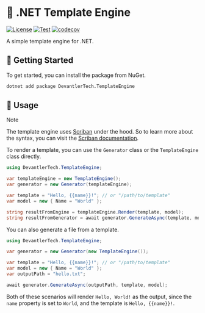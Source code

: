 # 📄 .NET Template Engine

[![License](https://img.shields.io/badge/License-Apache_2.0-blue.svg)](https://opensource.org/licenses/Apache-2.0)
[![Test](https://github.com/devantler-tech/dotnet-template-engine/actions/workflows/test.yaml/badge.svg)](https://github.com/devantler-tech/dotnet-template-engine/actions/workflows/test.yaml)
[![codecov](https://codecov.io/gh/devantler-tech/dotnet-template-engine/graph/badge.svg?token=RhQPb4fE7z)](https://codecov.io/gh/devantler-tech/dotnet-template-engine)

A simple template engine for .NET.

## 🚀 Getting Started

To get started, you can install the package from NuGet.

```bash
dotnet add package DevantlerTech.TemplateEngine
```

## 📝 Usage

> [!NOTE]
> The template engine uses [Scriban](https://github.com/scriban/scriban) under the hood. So to learn more about the syntax, you can visit the [Scriban documentation](https://github.com/scriban/scriban/blob/master/doc/language.md).

To render a template, you can use the `Generator` class or the `TemplateEngine` class directly.

```csharp
using DevantlerTech.TemplateEngine;

var templateEngine = new TemplateEngine();
var generator = new Generator(templateEngine);

var template = "Hello, {{name}}!"; // or "/path/to/template"
var model = new { Name = "World" };

string resultFromEngine = templateEngine.Render(template, model);
string resultFromGenerator = await generator.GenerateAsync(template, model);

```

You can also generate a file from a template.

```csharp
using DevantlerTech.TemplateEngine;

var generator = new Generator(new TemplateEngine());

var template = "Hello, {{name}}!"; // or "/path/to/template"
var model = new { Name = "World" };
var outputPath = "hello.txt";

await generator.GenerateAsync(outputPath, template, model);
```

Both of these scenarios will render `Hello, World!` as the output, since the `name` property is set to `World`, and the template is `Hello, {{name}}!`.
